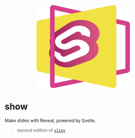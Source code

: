 <p align="center">
  <a href="./"><img alt="Show logo" src="logo.png" width=300></a>
</p>

# show

Make slides with Reveal, powered by Svelte.

> second edition of [`slipy`](https://github.com/AleCandido/slipy/)

